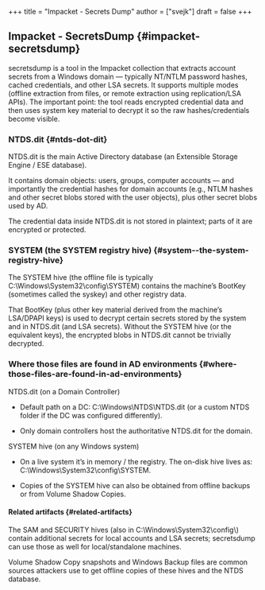 +++
title = "Impacket - Secrets Dump"
author = ["svejk"]
draft = false
+++

## Impacket - SecretsDump {#impacket-secretsdump}

secretsdump is a tool in the Impacket collection that extracts account secrets from a Windows domain — typically NT/NTLM password hashes, cached credentials, and other LSA secrets. It supports multiple modes (offline extraction from files, or remote extraction using replication/LSA APIs). The important point: the tool reads encrypted credential data and then uses system key material to decrypt it so the raw hashes/credentials become visible.


### NTDS.dit {#ntds-dot-dit}

NTDS.dit is the main Active Directory database (an Extensible Storage Engine / ESE database).

It contains domain objects: users, groups, computer accounts — and importantly the credential hashes for domain accounts (e.g., NTLM hashes and other secret blobs stored with the user objects), plus other secret blobs used by AD.

The credential data inside NTDS.dit is not stored in plaintext; parts of it are encrypted or protected.


### SYSTEM (the SYSTEM registry hive) {#system--the-system-registry-hive}

The SYSTEM hive (the offline file is typically C:\Windows\System32\config\SYSTEM) contains the machine’s BootKey (sometimes called the syskey) and other registry data.

That BootKey (plus other key material derived from the machine’s LSA/DPAPI keys) is used to decrypt certain secrets stored by the system and in NTDS.dit (and LSA secrets). Without the SYSTEM hive (or the equivalent keys), the encrypted blobs in NTDS.dit cannot be trivially decrypted.


### Where those files are found in AD environments {#where-those-files-are-found-in-ad-environments}

NTDS.dit (on a Domain Controller)

-   Default path on a DC: C:\Windows\NTDS\NTDS.dit (or a custom NTDS folder if the DC was configured differently).

-   Only domain controllers host the authoritative NTDS.dit for the domain.

SYSTEM hive (on any Windows system)

-   On a live system it’s in memory / the registry. The on-disk hive lives as: C:\Windows\System32\config\SYSTEM.

-   Copies of the SYSTEM hive can also be obtained from offline backups or from Volume Shadow Copies.


#### Related artifacts {#related-artifacts}

The SAM and SECURITY hives (also in C:\Windows\System32\config\\) contain additional secrets for local accounts and LSA secrets; secretsdump can use those as well for local/standalone machines.

Volume Shadow Copy snapshots and Windows Backup files are common sources attackers use to get offline copies of these hives and the NTDS database.
